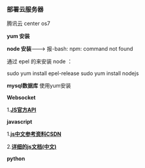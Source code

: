 

### 部署云服务器

腾讯云 center os7

**yum 安装**

**node 安装**---> 
报-bash: npm: command not found

通过 epel 的来安装 node ：

sudo yum install epel-release
sudo yum install nodejs

**mysql数据库**  使用yum安装 



**Websocket**

1.[**JS官方API**](https://github.com/websockets/ws/blob/master/doc/ws.md)



**javascript**

1.[**js中文参考资料CSDN**](https://blog.csdn.net/LiMubai_CN/article/details/81844156)


2.[**详细的js文档(中文)**](https://www.liaoxuefeng.com/wiki/1022910821149312/1103303693824096)

**python**

